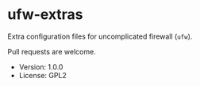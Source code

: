 # ufw-extras

Extra configuration files for uncomplicated firewall (`ufw`).

Pull requests are welcome.

* Version: 1.0.0
* License: GPL2
